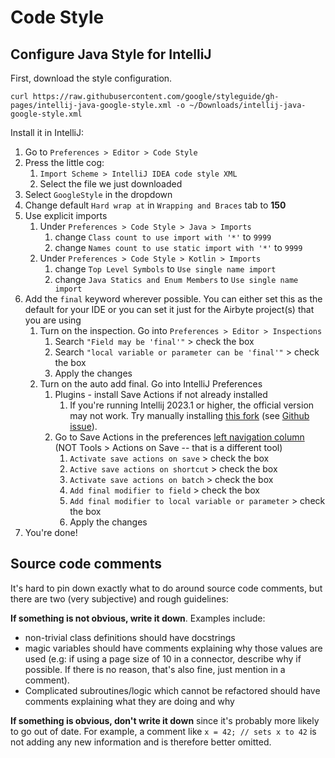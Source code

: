 # Code Style

## Configure Java Style for IntelliJ

First, download the style configuration.

```text
curl https://raw.githubusercontent.com/google/styleguide/gh-pages/intellij-java-google-style.xml -o ~/Downloads/intellij-java-google-style.xml
```

Install it in IntelliJ:

1. Go to `Preferences > Editor > Code Style`
2. Press the little cog:
   1. `Import Scheme > IntelliJ IDEA code style XML`
   2. Select the file we just downloaded
3. Select `GoogleStyle` in the dropdown
4. Change default `Hard wrap at` in `Wrapping and Braces` tab to **150**
5. Use explicit imports
   1. Under `Preferences > Code Style > Java > Imports`
      1. change `Class count to use import with '*'` to `9999`
      2. change `Names count to use static import with '*'` to `9999`
   2. Under `Preferences > Code Style > Kotlin > Imports`
      1. change `Top Level Symbols` to `Use single name import`
      2. change `Java Statics and Enum Members` to `Use single name import`
6. Add the `final` keyword wherever possible. You can either set this as the default for your IDE or you can set it just for the Airbyte project(s) that you are using
   1. Turn on the inspection. Go into `Preferences > Editor > Inspections`
      1. Search `"Field may be 'final'"` > check the box
      2. Search `"local variable or parameter can be 'final'"` > check the box
      3. Apply the changes
   2. Turn on the auto add final. Go into IntelliJ Preferences
      1. Plugins - install Save Actions if not already installed
         1. If you're running Intellij 2023.1 or higher, the official version may not work. Try manually installing [this fork](https://github.com/fishermans/intellij-plugin-save-actions/releases/tag/v2.6.0) (see [Github issue](https://github.com/dubreuia/intellij-plugin-save-actions/issues/427)).
      2. Go to Save Actions in the preferences [left navigation column](../../assets/docs/save_actions_settings.png) (NOT Tools > Actions on Save -- that is a different tool)
         1. `Activate save actions on save` > check the box
         2. `Active save actions on shortcut` > check the box
         3. `Activate save actions on batch` > check the box
         4. `Add final modifier to field` > check the box
         5. `Add final modifier to local variable or parameter` > check the box
         6. Apply the changes
7. You're done!

## Source code comments

It's hard to pin down exactly what to do around source code comments, but there are two \(very subjective\) and rough guidelines:

**If something is not obvious, write it down**. Examples include:

* non-trivial class definitions should have docstrings
* magic variables should have comments explaining why those values are used \(e.g: if using a page size of 10 in a connector, describe why if possible. If there is no reason, that's also fine, just mention in a comment\).
* Complicated subroutines/logic which cannot be refactored should have comments explaining what they are doing and why

**If something is obvious, don't write it down** since it's probably more likely to go out of date. For example, a comment like `x = 42; // sets x to 42` is not adding any new information and is therefore better omitted.
